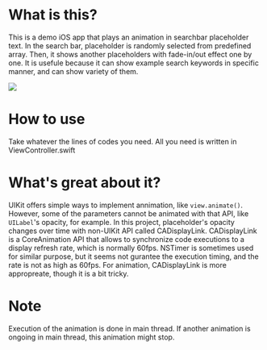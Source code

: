 # What is this?

This is a demo iOS app that plays an animation in searchbar placeholder text.
In the search bar, placeholder is randomly selected from predefined array. Then, it shows another placeholders with fade-in/out effect one by one.
It is usefule because it can show example search keywords in specific manner, and can show variety of them. 

<img src="https://storage.googleapis.com/zenn-user-upload/p0cmkr5i4ds78ywdl22ey0w08fqg">

# How to use

Take whatever the lines of codes you need.
All you need is written in ViewController.swift

# What's great about it?
UIKit offers simple ways to implement annimation, like `view.animate()`.
However, some of the parameters cannot be animated with that API, like `UILabel`'s opacity, for example.
In this project, placeholder's opacity changes over time with non-UIKit API called CADisplayLink.
CADisplayLink is a CoreAnimation API that allows to synchronize code executions to a display refresh rate, which is normally 60fps.
NSTimer is sometimes used for similar purpose, but it seems not gurantee the execution timing, and the rate is not as high as 60fps.
For animation, CADisplayLink is more appropreate, though it is a bit tricky. 

# Note
Execution of the animation is done in main thread. If another animation is ongoing in main thread, this animation might stop.
